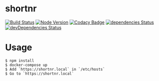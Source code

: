 # shortnr

[![Build Status](https://travis-ci.org/Pegase745/shortnr.svg?branch=master)](https://travis-ci.org/Pegase745/shortnr)
[![Node Version](https://img.shields.io/badge/node-LTS-brightgreen.svg)](https://img.shields.io/badge/node-LTS-brightgreen.svg)
[![Codacy Badge](https://api.codacy.com/project/badge/Grade/6f57c225388342149c26f658b08d4ea7)](https://www.codacy.com/app/Pegase745/shortnr?utm_source=github.com&amp;utm_medium=referral&amp;utm_content=Pegase745/shortnr&amp;utm_campaign=Badge_Grade)
[![dependencies Status](https://david-dm.org/pegase745/shortnr/status.svg)](https://david-dm.org/pegase745/shortnr)
[![devDependencies Status](https://david-dm.org/pegase745/shortnr/dev-status.svg)](https://david-dm.org/pegase745/shortnr?type=dev)


# Usage

```
$ npm install
$ docker-compose up
$ Add `https://shortnr.local` in `/etc/hosts`
$ Go to `https://shortnr.local`
```

